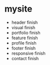 # mysite<br>
- header finish
- visual finish
- portfolio finish
- feature finish
- profile finish
- footer finish
- responsive finish
- contact finish


